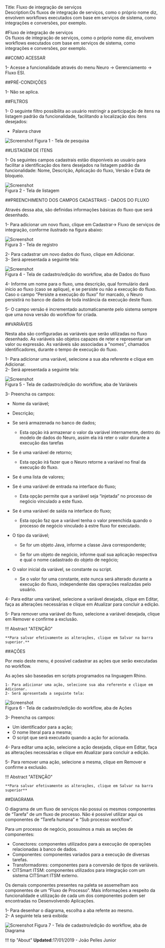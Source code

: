 Title: Fluxo de integração de serviços  
Description:Os fluxos de integração de serviços, como o próprio nome diz, envolvem workflows executados com base em serviços de sistema, como integrações e conversões, por exemplo.   


#Fluxo de integração de serviços   
Os fluxos de integração de serviços, como o próprio nome diz, envolvem workflows executados com base em serviços de sistema, como integrações e conversões, por exemplo.   

##COMO ACESSAR    

1- Acesse a funcionalidade através do menu Neuro → Gerenciamento → Fluxo ESI.     

##PRÉ-CONDIÇÕES    

1- Não se aplica.   

##FILTROS  

1- O seguinte filtro possibilita ao usuário restringir a participação de itens na listagem padrão da funcionalidade, facilitando a localização dos itens desejados:   

- Palavra chave  

![Screenshot](images/Service-Integration-Flow-fig01.png) 
Figura 1 - Tela de pesquisa    

##LISTAGEM DE ITENS    

1- Os seguintes campos cadastrais estão disponíveis ao usuário para facilitar a identificação dos itens desejados na listagem padrão da funcionalidade: Nome, Descrição, Aplicação do fluxo, Versão e Data de bloqueio.   

![Screenshot](images/Service-Integration-Flow-fig02.png)   
Figura 2 - Tela de listagem     

##PREENCHIMENTO DOS CAMPOS CADASTRAIS - DADOS DO FLUXO   

Através dessa aba, são definidas informações básicas do fluxo que será desenhado.   

1- Para adicionar um novo fluxo, clique em Cadastrar→ Fluxo de serviços de integração, conforme ilustrado na figura abaixo:   

![Screenshot](images/Service-Integration-Flow-fig03.png)   
Figura 3 - Tela de registro   

2- Para cadastrar um novo dados do fluxo, clique em Adicionar.   
3- Será apresentada a seguinte tela:    

![Screenshot](images/Service-Integration-Flow-fig04.png)   
Figura 4 - Tela de cadastro/edição do workflow, aba de Dados do fluxo    

4- Informe um nome para o fluxo, uma descrição, qual formulário dará início ao fluxo (caso se aplique), e se persiste ou não a execução do fluxo. Caso o campo “Persiste a execução do fluxo” for marcado, o Neuro persistirá no banco de dados de toda instância da execução deste fluxo.    

5- O campo versão é incrementado automaticamente pelo sistema sempre que uma nova versão do workflow for criada.    

##VARIÁVEIS  

Nesta aba são configuradas as variáveis que serão utilizadas no fluxo desenhado. As variáveis são objetos capazes de reter e representar um valor ou expressão. As variáveis são associadas a "nomes", chamados identificadores, durante o tempo de execução do fluxo.  

1- Para adicionar uma variável, selecione a sua aba referente e clique em Adicionar.  
2- Será apresentada a seguinte tela:    

![Screenshot](images/Service-Integration-Flow-fig05.png)   
Figura 5 - Tela de cadastro/edição do workflow, aba de Variáveis     

3- Preencha os campos:    

- Nome da variável;

- Descrição;

- Se será armazenada no banco de dados;  

     * Esta opção irá armazenar o valor da variável internamente, dentro do modelo de dados do Neuro, assim ela irá reter o valor              durante a execução das tarefas  

- Se é uma variável de retorno;  

     * Esta opção irá fazer que o Neuro retorne a variável no final da execução do fluxo.  

- Se é uma lista de valores;

- Se é uma variável de entrada na interface do fluxo;  

     * Esta opção permite que a variável seja “injetada” no processo de negócio vinculado a este fluxo.  

- Se é uma variável de saída na interface do fluxo;  

     * Esta opção faz que a variável tenha o valor preenchida quando o processo de negócio vinculado à estre fluxo for executado.  

- O tipo da variável;  

    * Se for um objeto Java, informe a classe Java correspondente; 
	
    * Se for um objeto de negócio, informe qual sua aplicação respectiva e qual o nome cadastrado do objeto de negócio;  

- O valor inicial da variável, se constante ou script.  

    * Se o valor for uma constante, este nunca será alterado durante a execução do fluxo, independente das operações realizadas pelo          usuário.  

4- Para editar uma variável, selecione a variável desejada, clique em Editar, faça as alterações necessárias e clique em Atualizar para concluir a edição.  

5- Para remover uma variável do fluxo, selecione a variável desejada, clique em Remover e confirme a exclusão.    

!!! Abstract "ATENÇÃO"  

    **Para salvar efetivamente as alterações, clique em Salvar na barra superior.**  

##AÇÕES  

Por meio deste menu, é possível cadastrar as ações que serão executadas no workflow.   

As ações são baseadas em scripts programados na linguagem Rhino.   

	1- Para adicionar uma ação, selecione sua aba referente e clique em Adicionar.   
	2- Será apresentada a seguinte tela:  

![Screenshot](images/Service-Integration-Flow-fig06.png)   
Figura 6 - Tela de cadastro/edição do workflow, aba de Ações   

3- Preencha os campos:   

- Um identificador para a ação;    
- O nome literal para a mesma;   
- O script que será executado quando a ação for acionada.    

4- Para editar uma ação, selecione a ação desejada, clique em Editar, faça as alterações necessárias e clique em Atualizar para concluir a edição.  

5- Para remover uma ação, selecione a mesma, clique em Remover e confirme a exclusão.   

!!! Abstract "ATENÇÃO"  

    **Para salvar efetivamente as alterações, clique em Salvar na barra superior**  

##DIAGRAMA  

O diagrama de um fluxo de serviços não possui os mesmos componentes de “Tarefa” de um fluxo de processo. Não é possível utilizar aqui os componentes de “Tarefa humana” e “Sub processo workflow”.  

Para um processo de negócio, possuímos a mais as seções de componentes:   

- Conectores: componentes utilizados para a execução de operações relacionadas à banco de dados.  
- Componentes: componentes variados para a execução de diversas tarefas.  
- Transformadores: componentes para a conversão de tipos de variáveis.  
- CITSmart ITSM: componentes utilizados para integração com um sistema CITSmart ITSM externo.   

Os demais componentes presentes na paleta se assemelham aos componentes de um “Fluxo de Processo”. Mais informações a respeito da funcionalidade e utilização de cada um dos componentes podem ser encontradas no Desenvolvendo Aplicações.    

1- Para desenhar o diagrama, escolha a aba refente ao mesmo.  
2- A seguinte tela será exibida:  

![Screenshot](images/Service-Integration-Flow-fig07.png) 
Figura 7 - Tela de cadastro/edição do workflow, aba de Diagrama  


!!! tip "About"
    <b>Updated:</b>17/01/2019 - João Pelles Junior
